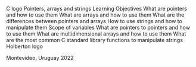 C logo Pointers, arrays and strings
Learning Objectives
What are pointers and how to use them
What are arrays and how to use them
What are the differences between pointers and arrays
How to use strings and how to manipulate them
Scope of variables
What are pointers to pointers and how to use them
What are multidimensional arrays and how to use them
What are the most common C standard library functions to manipulate strings
Holberton logo

Montevideo, Uruguay 2022
